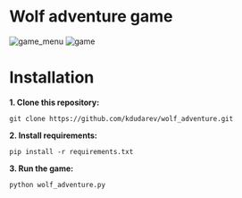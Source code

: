 # Wolf adventure game
![game_menu](https://user-images.githubusercontent.com/92220675/162138828-ba939e17-48d6-4361-9185-5f61f6ea09ce.png)
![game](https://user-images.githubusercontent.com/92220675/162138853-74b5835f-da91-44d4-956e-e3e3eabe63b9.png)

# Installation

**1. Clone this repository:**
```
git clone https://github.com/kdudarev/wolf_adventure.git
```
**2. Install requirements:**
```
pip install -r requirements.txt
```
**3. Run the game:**
```
python wolf_adventure.py
```
